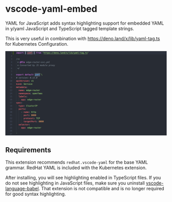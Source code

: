 # vscode-yaml-embed

YAML for JavaScript adds syntax highlighting support for embedded YAML in y/yaml JavaScript and TypeScript tagged template strings.

This is very useful in combination with https://deno.land/x/lib/yaml-tag.ts for Kubernetes Configuration.

![screenshot](screenshot.png)

## Requirements

This extension recommends `redhat.vscode-yaml` for the base YAML grammar. RedHat YAML is included with the Kubernetes extension.

After installing, you will see highlighting enabled in TypeScript files. If you do not see highlighting in JavaScript files, make sure you uninstall [vscode-language-babel](https://github.com/michaelgmcd/vscode-language-babel). That extension is not compatible and is no longer required for good syntax highlighting.
